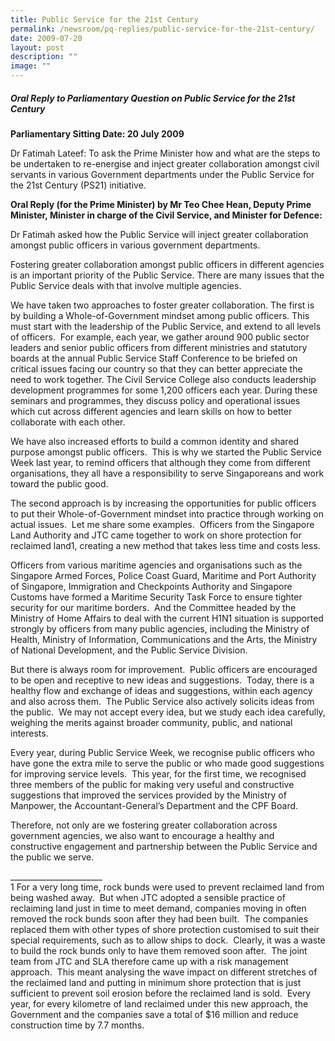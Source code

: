 ```yaml
---
title: Public Service for the 21st Century
permalink: /newsroom/pq-replies/public-service-for-the-21st-century/
date: 2009-07-20
layout: post
description: ""
image: ""
---
```

##### Oral Reply to Parliamentary Question on Public Service for the 21st Century

**Parliamentary Sitting Date: 20 July 2009**

Dr Fatimah Lateef: To ask the Prime Minister how and what are the steps to be undertaken to re-energise and inject greater collaboration amongst civil servants in various Government departments under the Public Service for the 21st Century (PS21) initiative.

**Oral Reply (for the Prime Minister) by Mr Teo Chee Hean, Deputy Prime Minister, Minister in charge of the Civil Service, and Minister for Defence:**

Dr Fatimah asked how the Public Service will inject greater collaboration amongst public officers in various government departments.   

Fostering greater collaboration amongst public officers in different agencies is an important priority of the Public Service. There are many issues that the Public Service deals with that involve multiple agencies.   

We have taken two approaches to foster greater collaboration. The first is by building a Whole-of-Government mindset among public officers. This must start with the leadership of the Public Service, and extend to all levels of officers.  For example, each year, we gather around 900 public sector leaders and senior public officers from different ministries and statutory boards at the annual Public Service Staff Conference to be briefed on critical issues facing our country so that they can better appreciate the need to work together. The Civil Service College also conducts leadership development programmes for some 1,200 officers each year. During these seminars and programmes, they discuss policy and operational issues which cut across different agencies and learn skills on how to better collaborate with each other.   

We have also increased efforts to build a common identity and shared purpose amongst public officers.  This is why we started the Public Service Week last year, to remind officers that although they come from different organisations, they all have a responsibility to serve Singaporeans and work toward the public good.

The second approach is by increasing the opportunities for public officers to put their Whole-of-Government mindset into practice through working on actual issues.  Let me share some examples.  Officers from the Singapore Land Authority and JTC came together to work on shore protection for reclaimed land1, creating a new method that takes less time and costs less. 

Officers from various maritime agencies and organisations such as the Singapore Armed Forces, Police Coast Guard, Maritime and Port Authority of Singapore, Immigration and Checkpoints Authority and Singapore Customs have formed a Maritime Security Task Force to ensure tighter security for our maritime borders.  And the Committee headed by the Ministry of Home Affairs to deal with the current H1N1 situation is supported strongly by officers from many public agencies, including the Ministry of Health, Ministry of Information, Communications and the Arts, the Ministry of National Development, and the Public Service Division.

But there is always room for improvement.  Public officers are encouraged to be open and receptive to new ideas and suggestions.  Today, there is a healthy flow and exchange of ideas and suggestions, within each agency and also across them.  The Public Service also actively solicits ideas from the public.  We may not accept every idea, but we study each idea carefully, weighing the merits against broader community, public, and national interests.

Every year, during Public Service Week, we recognise public officers who have gone the extra mile to serve the public or who made good suggestions for improving service levels.  This year, for the first time, we recognised three members of the public for making very useful and constructive suggestions that improved the services provided by the Ministry of Manpower, the Accountant-General’s Department and the CPF Board.

Therefore, not only are we fostering greater collaboration across government agencies, we also want to encourage a healthy and constructive engagement and partnership between the Public Service and the public we serve.  
  
\_\_\_\_\_\_\_\_\_\_\_\_\_\_\_\_\_\_\_\_\_\_\_  
1 For a very long time, rock bunds were used to prevent reclaimed land from being washed away.  But when JTC adopted a sensible practice of reclaiming land just in time to meet demand, companies moving in often removed the rock bunds soon after they had been built.  The companies replaced them with other types of shore protection customised to suit their special requirements, such as to allow ships to dock.  Clearly, it was a waste to build the rock bunds only to have them removed soon after.  The joint team from JTC and SLA therefore came up with a risk management approach.  This meant analysing the wave impact on different stretches of the reclaimed land and putting in minimum shore protection that is just sufficient to prevent soil erosion before the reclaimed land is sold.  Every year, for every kilometre of land reclaimed under this new approach, the Government and the companies save a total of $16 million and reduce construction time by 7.7 months.